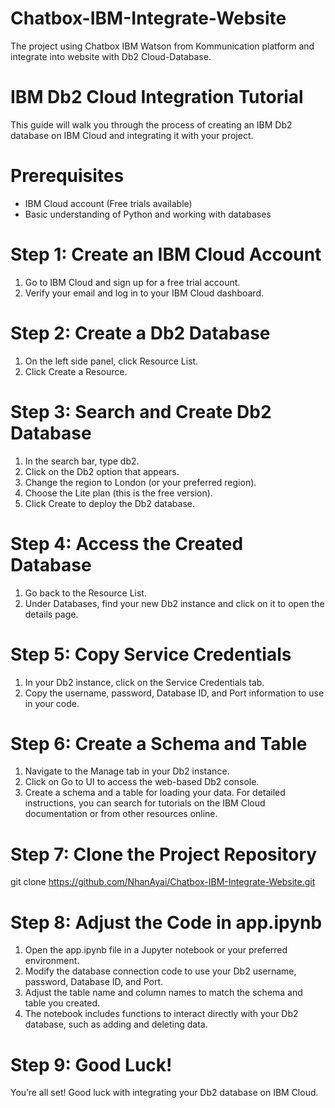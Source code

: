 # Chatbox-IBM-Integrate-Website
The project using Chatbox IBM Watson from Kommunication platform and integrate into website with Db2 Cloud-Database.

# IBM Db2 Cloud Integration Tutorial
This guide will walk you through the process of creating an IBM Db2 database on IBM Cloud and integrating it with your project.

# Prerequisites
- IBM Cloud account (Free trials available)
- Basic understanding of Python and working with databases
  
# Step 1: Create an IBM Cloud Account
1. Go to IBM Cloud and sign up for a free trial account.
2. Verify your email and log in to your IBM Cloud dashboard.

# Step 2: Create a Db2 Database
1. On the left side panel, click Resource List.
2. Click Create a Resource.

# Step 3: Search and Create Db2 Database
1. In the search bar, type db2.
2. Click on the Db2 option that appears.
3. Change the region to London (or your preferred region).
4. Choose the Lite plan (this is the free version).
5. Click Create to deploy the Db2 database.
   
# Step 4: Access the Created Database
1. Go back to the Resource List.
2. Under Databases, find your new Db2 instance and click on it to open the details page.
   
# Step 5: Copy Service Credentials
1. In your Db2 instance, click on the Service Credentials tab.
2. Copy the username, password, Database ID, and Port information to use in your code.
   
# Step 6: Create a Schema and Table
1. Navigate to the Manage tab in your Db2 instance.
2. Click on Go to UI to access the web-based Db2 console.
3. Create a schema and a table for loading your data. For detailed instructions, you can search for tutorials on the IBM Cloud documentation or from other resources online.

# Step 7: Clone the Project Repository
git clone https://github.com/NhanAyai/Chatbox-IBM-Integrate-Website.git

# Step 8: Adjust the Code in app.ipynb
1. Open the app.ipynb file in a Jupyter notebook or your preferred environment.
2. Modify the database connection code to use your Db2 username, password, Database ID, and Port.
3. Adjust the table name and column names to match the schema and table you created.
4. The notebook includes functions to interact directly with your Db2 database, such as adding and deleting data.
   
# Step 9: Good Luck!
You’re all set! Good luck with integrating your Db2 database on IBM Cloud.
